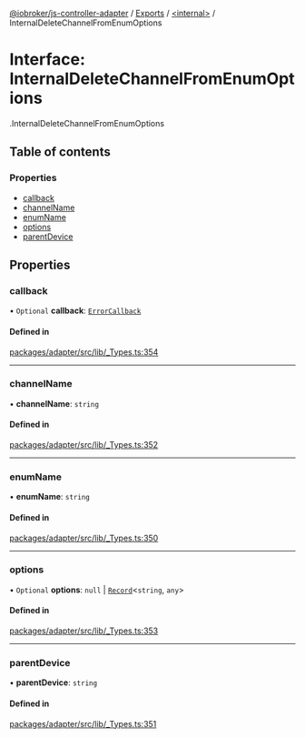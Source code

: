[@iobroker/js-controller-adapter](../README.md) / [Exports](../modules.md) / [<internal\>](../modules/internal_.md) / InternalDeleteChannelFromEnumOptions

# Interface: InternalDeleteChannelFromEnumOptions

[<internal>](../modules/internal_.md).InternalDeleteChannelFromEnumOptions

## Table of contents

### Properties

- [callback](internal_.InternalDeleteChannelFromEnumOptions.md#callback)
- [channelName](internal_.InternalDeleteChannelFromEnumOptions.md#channelname)
- [enumName](internal_.InternalDeleteChannelFromEnumOptions.md#enumname)
- [options](internal_.InternalDeleteChannelFromEnumOptions.md#options)
- [parentDevice](internal_.InternalDeleteChannelFromEnumOptions.md#parentdevice)

## Properties

### callback

• `Optional` **callback**: [`ErrorCallback`](../modules/internal_.md#errorcallback)

#### Defined in

[packages/adapter/src/lib/_Types.ts:354](https://github.com/ioBroker/ioBroker.js-controller/blob/8ea66616/packages/adapter/src/lib/_Types.ts#L354)

___

### channelName

• **channelName**: `string`

#### Defined in

[packages/adapter/src/lib/_Types.ts:352](https://github.com/ioBroker/ioBroker.js-controller/blob/8ea66616/packages/adapter/src/lib/_Types.ts#L352)

___

### enumName

• **enumName**: `string`

#### Defined in

[packages/adapter/src/lib/_Types.ts:350](https://github.com/ioBroker/ioBroker.js-controller/blob/8ea66616/packages/adapter/src/lib/_Types.ts#L350)

___

### options

• `Optional` **options**: ``null`` \| [`Record`](../modules/internal_.md#record)<`string`, `any`\>

#### Defined in

[packages/adapter/src/lib/_Types.ts:353](https://github.com/ioBroker/ioBroker.js-controller/blob/8ea66616/packages/adapter/src/lib/_Types.ts#L353)

___

### parentDevice

• **parentDevice**: `string`

#### Defined in

[packages/adapter/src/lib/_Types.ts:351](https://github.com/ioBroker/ioBroker.js-controller/blob/8ea66616/packages/adapter/src/lib/_Types.ts#L351)
